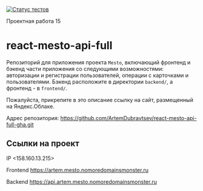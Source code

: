 [![Статус тестов](../../actions/workflows/tests.yml/badge.svg)](../../actions/workflows/tests.yml)

Проектная работа 15

# react-mesto-api-full

Репозиторий для приложения проекта `Mesto`, включающий фронтенд и бэкенд части приложения со следующими возможностями: авторизации и регистрации пользователей, операции с карточками и пользователями. Бэкенд расположите в директории `backend/`, а фронтенд - в `frontend/`.

Пожалуйста, прикрепите в это описание ссылку на сайт, размещенный на Яндекс.Облаке.

Адрес репозитория: https://github.com/ArtemDubravtsev/react-mesto-api-full-gha.git

## Ссылки на проект

IP <158.160.13.215>

Frontend <https://artem.mesto.nomoredomainsmonster.ru>

Backend <https://api.artem.mesto.nomoredomainsmonster.ru>
